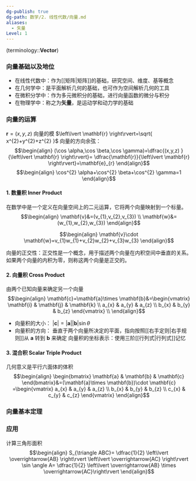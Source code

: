 ```yaml
---
dg-publish: true
dg-path: 数学/2. 线性代数/向量.md
aliases:
  - 矢量
Level: 1
---
```



(terminology::**Vector**)

### 向量基础以及地位
- 在线性代数中：作为[[矩阵\|矩阵]]的基础，研究空间、维度、基等概念
- 在几何学中：是平面解析几何的基础，也可作为空间解析几何的工具
- 在微积分学中：作为多元微积分的基础，进行向量函数的微分与积分
- 在物理学中：称之为**矢量**，是运动学和动力学的基础
### 向量的运算
$\mathbf{r}=(x,y,z)$
向量的模 $\left\lvert  \mathbf{r} \right\rvert=\sqrt{ x^{2}+y^{2}+z^{2} }$
向量的方向余弦： 
$$\begin{align}
(\cos \alpha,\cos \beta,\cos \gamma)=\dfrac{(x,y,z) }{\left\lvert  \mathbf{r} \right\rvert}= \dfrac{\mathbf{r}}{\left\lvert  \mathbf{r} \right\rvert}=\mathbf{e}_{r}
\end{align}$$
$$\begin{align}
\cos^{2} \alpha+\cos^{2} \beta+\cos^{2} \gamma=1
\end{align}$$

#### 1. 数量积 Inner Product
在数学中是一个定义在向量空间上的二元运算，它将两个向量映射到一个标量。
$$\begin{align}
\mathbf{v}&=(v_{1},v_{2},v_{3}) \\
\mathbf{w}&=(w_{1},w_{2},w_{3})
\end{align}$$

$$\begin{align}
\mathbf{v}\cdot \mathbf{w}=v_{1}w_{1}+v_{2}w_{2}+v_{3}w_{3}
\end{align}$$

向量的正交性：正交性是一个概念，用于描述两个向量在内积空间中垂直的关系。如果两个向量的内积为零，则称这两个向量是正交的。
#### 2. 向量积 Cross Product
由两个已知向量来确定另一个向量
$$\begin{align}
\mathbf{c}=\mathbf{a}\times \mathbf{b}&=\begin{vmatrix}
\mathbf{i} & \mathbf{j} & \mathbf{k} \\
 a_{x} & a_{y} & a_{z} \\
b_{x}  &  b_{y} & b_{z}
\end{vmatrix} \\
\end{align}$$
- 向量积的大小：  $\left\lvert  \mathbf{c} \right\rvert=\left\lvert \mathbf{a}\right\rvert \left\lvert  \mathbf{b} \right\rvert \sin\theta$
- 向量积的方向：  垂直于两个向量所决定的平面，指向按照[[右手定则\|右手规则]]从 $\mathbf{a}$ 转到 $\mathbf{b}$ 来确定
向量积的坐标表示：使用三阶[[行列式\|行列式]]记忆

#### 3. 混合积 Scalar Triple Product
几何意义是平行六面体的体积
$$\begin{align}
\begin{bmatrix}
\mathbf{a} & \mathbf{b} & \mathbf{c}
\end{bmatrix}&=(\mathbf{a}\times \mathbf{b})\cdot \mathbf{c} =\begin{vmatrix}
 a_{x} & a_{y} & a_{z} \\
b_{x}  &  b_{y} & b_{z} \\
c_{x} & c_{y} & c_{z} 
\end{vmatrix}
\end{align}$$
### 向量基本定理



### 应用
计算三角形面积
$$\begin{align}
S_{\triangle ABC}= \dfrac{1}{2} \left\lvert  \overrightarrow{AB} \right\rvert  \left\lvert  \overrightarrow{AC} \right\rvert \sin \angle A= \dfrac{1}{2} \left\lvert  \overrightarrow{AB} \times \overrightarrow{AC}\right\rvert
\end{align}$$